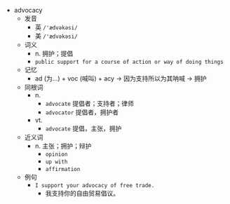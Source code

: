 - advocacy
  - 发音
    - 英 `/'ædvəkəsi/`
    - 美 `/'ædvəkəsi/`
  - 词义
    - n. 拥护；提倡
    - `public support for a course of action or way of doing things`
  - 记忆
    - ad (为…) + voc (喊叫) + acy → 因为支持所以为其呐喊 → 拥护
  - 同根词
    - n.
      - `advocate` 提倡者；支持者；律师
      - `advocator` 提倡者，拥护者
    - vt.
      - `advocate` 提倡，主张，拥护
  - 近义词
    - n. 主张；拥护；辩护
      - `opinion`
      - `up with`
      - `affirmation`
  - 例句
    - `I support your advocacy of free trade.`
      - 我支持你的自由贸易倡议。

